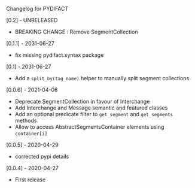 Changelog for PYDIFACT


[0.2] - UNRELEASED
- BREAKING CHANGE : Remove SegmentCollection

[0.1.1] - 2031-06-27
- fix missing pydifact.syntax package

[0.1] - 2031-06-27
- Add a `split_by(tag_name)` helper to manually split segment collections

[0.0.6] - 2021-04-06
- Deprecate SegmentCollection in favour of Interchange
- Add Interchange and Message semantic and featured classes
- Add an optional predicate filter to `get_segment` and `get_segments` methods
- Allow to access AbstractSegmentsContainer elements using `container[i]`

[0.0.5] - 2020-04-29
- corrected pypi details

[0.0.4] - 2020-04-27
- First release
